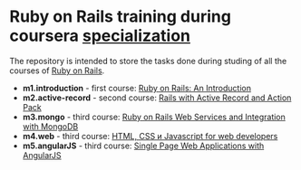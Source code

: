 Ruby on Rails training during coursera [specialization](https://www.coursera.org/specializations/ruby-on-rails)
========================


The repository is intended to store the tasks done during studing of all the courses of [Ruby on Rails](https://www.coursera.org/specializations/ruby-on-rails).

* **m1.introduction** - first course: [Ruby on Rails: An Introduction](https://www.coursera.org/learn/ruby-on-rails-intro) 
* **m2.active-record** - second course: [Rails with Active Record and Action Pack](https://www.coursera.org/learn/rails-with-active-record) 
* **m3.mongo** - third course: [Ruby on Rails Web Services and Integration with MongoDB](https://www.coursera.org/learn/ruby-on-rails-web-services-mongodb) 
* **m4.web** - third course: [HTML, CSS и Javascript for web developers](https://www.coursera.org/learn/html-css-javascript-for-web-developers) 
* **m5.angularJS** - third course: [Single Page Web Applications with AngularJS](https://www.coursera.org/learn/ruby-on-rails-intro) 

